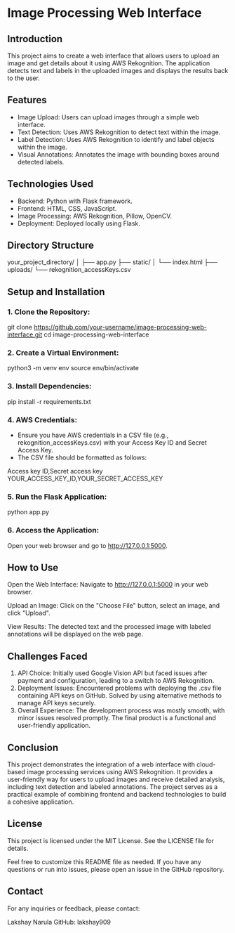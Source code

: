 # Image Processing Web Interface
## Introduction
This project aims to create a web interface that allows users to upload an image and get details about it using AWS Rekognition. The application detects text and labels in the uploaded images and displays the results back to the user.

## Features
- Image Upload: Users can upload images through a simple web interface.
- Text Detection: Uses AWS Rekognition to detect text within the image.
- Label Detection: Uses AWS Rekognition to identify and label objects within the image.
- Visual Annotations: Annotates the image with bounding boxes around detected labels.

## Technologies Used
- Backend: Python with Flask framework.
- Frontend: HTML, CSS, JavaScript.
- Image Processing: AWS Rekognition, Pillow, OpenCV.
- Deployment: Deployed locally using Flask.

## Directory Structure
your_project_directory/
│
├── app.py
├── static/
│   └── index.html
├── uploads/
└── rekognition_accessKeys.csv
## Setup and Installation
### 1. Clone the Repository:

git clone https://github.com/your-username/image-processing-web-interface.git
cd image-processing-web-interface
### 2. Create a Virtual Environment:


python3 -m venv env
source env/bin/activate
### 3. Install Dependencies:

pip install -r requirements.txt
### 4. AWS Credentials:

- Ensure you have AWS credentials in a CSV file (e.g., rekognition_accessKeys.csv) with your Access Key ID and Secret Access Key.
- The CSV file should be formatted as follows:

Access key ID,Secret access key
YOUR_ACCESS_KEY_ID,YOUR_SECRET_ACCESS_KEY
### 5. Run the Flask Application:

python app.py

### 6. Access the Application:
Open your web browser and go to http://127.0.0.1:5000.

## How to Use
Open the Web Interface:
Navigate to http://127.0.0.1:5000 in your web browser.

Upload an Image:
Click on the "Choose File" button, select an image, and click "Upload".

View Results:
The detected text and the processed image with labeled annotations will be displayed on the web page.

## Challenges Faced
1. API Choice:
Initially used Google Vision API but faced issues after payment and configuration, leading to a switch to AWS Rekognition.
2. Deployment Issues:
Encountered problems with deploying the .csv file containing API keys on GitHub. Solved by using alternative methods to manage API keys securely.
3. Overall Experience:
The development process was mostly smooth, with minor issues resolved promptly. The final product is a functional and user-friendly application.
## Conclusion
This project demonstrates the integration of a web interface with cloud-based image processing services using AWS Rekognition. It provides a user-friendly way for users to upload images and receive detailed analysis, including text detection and labeled annotations. The project serves as a practical example of combining frontend and backend technologies to build a cohesive application.

## License
This project is licensed under the MIT License. See the LICENSE file for details.

Feel free to customize this README file as needed. If you have any questions or run into issues, please open an issue in the GitHub repository.

## Contact
For any inquiries or feedback, please contact:

Lakshay Narula
GitHub: lakshay909








